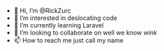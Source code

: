 - 👋 Hi, I’m @RickZurc
- 👀 I’m interested in deslocating code
- 🌱 I’m currently learning Laravel
- 💞️ I’m looking to collaborate on well we know *wink* 
- 📫 How to reach me just call my name

<!---
RickZurc/RickZurc is a ✨ special ✨ repository because its `README.md` (this file) appears on your GitHub profile.
You can click the Preview link to take a look at your changes.
--->
